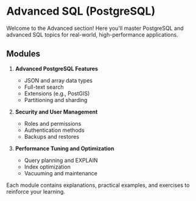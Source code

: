 # Advanced SQL (PostgreSQL)

Welcome to the Advanced section! Here you'll master PostgreSQL and advanced SQL topics for real-world, high-performance applications.

## Modules

1. **Advanced PostgreSQL Features**
   - JSON and array data types
   - Full-text search
   - Extensions (e.g., PostGIS)
   - Partitioning and sharding

2. **Security and User Management**
   - Roles and permissions
   - Authentication methods
   - Backups and restores

3. **Performance Tuning and Optimization**
   - Query planning and EXPLAIN
   - Index optimization
   - Vacuuming and maintenance

Each module contains explanations, practical examples, and exercises to reinforce your learning.